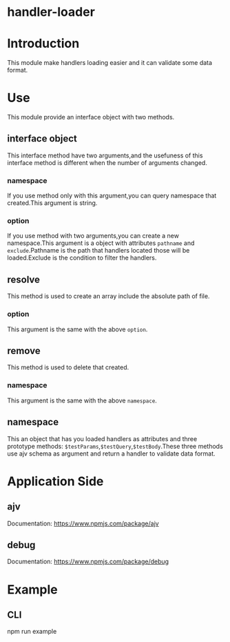handler-loader
===============

# Introduction

This module make handlers loading easier and it can validate some data format.

# Use

This module provide an interface object with two methods.

## interface object

This interface method have two arguments,and the usefuness of this interface method is different when the number of arguments changed.

### namespace

If you use method only with this argument,you can query namespace that created.This argument is string.

### option

If you use method with two arguments,you can create a new namespace.This argument is a object with attributes `pathname` and `exclude`.Pathname is the path that handlers located those will be loaded.Exclude is the condition to filter the handlers.

## resolve

This method is used to create an array include the absolute path of file.

### option

This argument is the same with the above `option`.

## remove

This method is used to delete that created.

### namespace

This argument is the same with the above `namespace`.

## namespace

This an object that has you loaded handlers as attributes and three prototype methods: `$testParams`,`$testQuery`,`$testBody`.These three methods use ajv schema as argument and return a handler to validate data format.

# Application Side

## ajv

Documentation: https://www.npmjs.com/package/ajv

## debug

Documentation: https://www.npmjs.com/package/debug

# Example

## CLI

npm run example